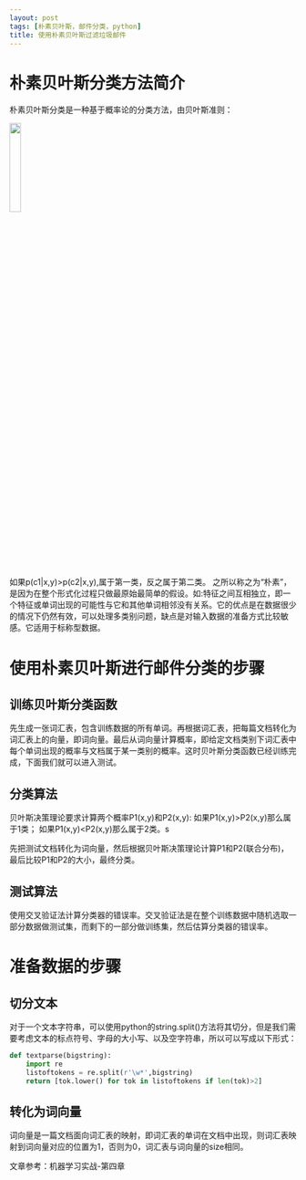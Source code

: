 ```yaml
---
layout: post
tags: [朴素贝叶斯，邮件分类，python]
title: 使用朴素贝叶斯过滤垃圾邮件
---
```


# 朴素贝叶斯分类方法简介

朴素贝叶斯分类是一种基于概率论的分类方法，由贝叶斯准则：

   <!-- ![png.png]({{site.img_path}}/png.png) -->
   <img src="{{site.img_path}}/png.png" width="20%">

如果p(c1|x,y)>p(c2|x,y),属于第一类，反之属于第二类。
之所以称之为“朴素”，是因为在整个形式化过程只做最原始最简单的假设。如:特征之间互相独立，即一个特征或单词出现的可能性与它和其他单词相邻没有关系。它的优点是在数据很少的情况下仍然有效，可以处理多类别问题，缺点是对输入数据的准备方式比较敏感。它适用于标称型数据。

#  使用朴素贝叶斯进行邮件分类的步骤

## 训练贝叶斯分类函数

先生成一张词汇表，包含训练数据的所有单词。再根据词汇表，把每篇文档转化为词汇表上的向量，即词向量。最后从词向量计算概率，即给定文档类别下词汇表中每个单词出现的概率与文档属于某一类别的概率。这时贝叶斯分类函数已经训练完成，下面我们就可以进入测试。

## 分类算法
贝叶斯决策理论要求计算两个概率P1(x,y)和P2(x,y):
如果P1(x,y)>P2(x,y)那么属于1类；
如果P1(x,y)<P2(x,y)那么属于2类。s

先把测试文档转化为词向量，然后根据贝叶斯决策理论计算P1和P2(联合分布)，最后比较P1和P2的大小，最终分类。

## 测试算法

使用交叉验证法计算分类器的错误率。交叉验证法是在整个训练数据中随机选取一部分数据做测试集，而剩下的一部分做训练集，然后估算分类器的错误率。

# 准备数据的步骤

## 切分文本

对于一个文本字符串，可以使用python的string.split()方法将其切分，但是我们需要考虑文本的标点符号、字母的大小写、以及空字符串，所以可以写成以下形式：
```python
def textparse(bigstring):
    import re
    listoftokens = re.split(r'\w*',bigstring)
    return [tok.lower() for tok in listoftokens if len(tok)>2]

```

## 转化为词向量

词向量是一篇文档面向词汇表的映射，即词汇表的单词在文档中出现，则词汇表映射到词向量对应的位置为1，否则为0，词汇表与词向量的size相同。

文章参考：机器学习实战-第四章
